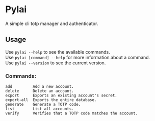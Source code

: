 # Pylai
A simple cli totp manager and authenticator.  

## Usage
Use `pylai --help` to see the available commands.  
Use `pylai [command] --help` for more information about a command.  
Use `pylai --version` to see the current version.  

### Commands:
```
add         Add a new account.
delete      Delete an account.
export      Exports an existing account's secret.
export-all  Exports the entire database.
generate    Generate a TOTP code.
list        List all accounts.
verify      Verifies that a TOTP code matches the account.
```
